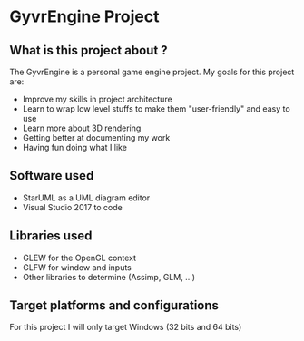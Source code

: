 # GyvrEngine Project

## What is this project about ?
The GyvrEngine is a personal game engine project. My goals for this project are:
- Improve my skills in project architecture
- Learn to wrap low level stuffs to make them "user-friendly" and easy to use
- Learn more about 3D rendering
- Getting better at documenting my work
- Having fun doing what I like

## Software used
- StarUML as a UML diagram editor
- Visual Studio 2017 to code

## Libraries used
- GLEW for the OpenGL context
- GLFW for window and inputs
- Other libraries to determine (Assimp, GLM, ...)

## Target platforms and configurations
For this project I will only target Windows (32 bits and 64 bits)
